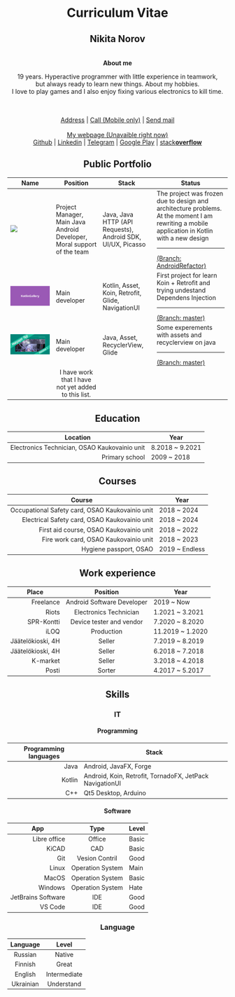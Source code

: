 <div align="center">
  <h1>Curriculum Vitae</h1>
  <h2>Nikita Norov</h2>
  <br>
  <b>About me</b>
      <p width="10">19 years. Hyperactive programmer with little experience in teamwork, <br>but always ready to learn new things. About my hobbies. <br>I love to play games and I also enjoy fixing various electronics to kill time.</p>
  <br>
  <br>
  <a href="https://www.google.com/maps/place/Isokatu+73,+90120+Oulu">Address</a>
    | <a href="tel:+358401743060">Call (Mobile only)</a>
    | <a href="mailto:nikita.norov.2002@gmail.com">Send mail</a>
  <br>
  <br>
  <a href="https://fstudio.dev">My webpage (Unavaible right now)</a>
  <br>
  <a href="https://github.com/syorito-hatsuki">Github</a>
    | <a href="https://www.linkedin.com/in/nikita-norov-22b4441b5">Linkedin</a>
    | <a href="https://telegram.me/syoritohatsuki">Telegram</a>
    | <a href="https://play.google.com/store/apps/developer?id=Fuomitsu+Studio">Google Play</a>
    | <a href="https://stackoverflow.com/users/12771929/syorito-hatsuki">stack<b>overflow</b></a>

  <h2>Public Portfolio</h2>
  <table>    
    <thead>
      <tr>
        <th>Name</th>
        <th>Position</th>
        <th>Stack</th>
        <th>Status</th>
      </tr>
    </thead>
    <tbody>
      <tr>
        <td><img src="https://github.com/kerusey/CoffeeBreaker/blob/master/Schemes/WhiteNewLogo.png?raw=true"/></td>
        <td>Project Manager, Main Java Android Developer, Moral support of the team</td>
        <td>Java, Java HTTP (API Requests), Android SDK, UI/UX, Picasso</td>
        <td>The project was frozen due to design and architecture problems. At the moment I am rewriting a mobile application in Kotlin with a new design
          <hr> 
          <a href="https://github.com/kerusey/CoffeeBreaker/tree/AndroidRefactor">(Branch: AndroidRefactor)</a>
        </td>
      </tr>
      <tr>
        <td><img src="https://github.com/syorito-hatsuki/KotlinGallery/blob/master/banner.jpg?raw=true"/></td>
        <td>Main developer</td>
        <td>Kotlin, Asset, Koin, Retrofit, Glide, NavigationUI</td>
        <td>First project for learn Koin + Retrofit and trying undestand Dependens Injection
          <hr>
          <a href="https://github.com/syorito-hatsuki/KotlinGallery">(Branch: master)</a>
        </td>
      </tr>
      <tr>
        <td><img src="https://github.com/syorito-hatsuki/WallpaperAppTemplate/blob/master/banner.jpg?raw=true"/></td>
        <td>Main developer</td>
        <td>Java, Asset, RecyclerView, Glide</td>
        <td>Some experements with assets and recyclerview on java
          <hr>
          <a href="https://github.com/syorito-hatsuki/WallpaperAppTemplate">(Branch: master)</a>
        </td>
      </tr>
      <tr align="center">
        <td></>
        <td>I have work that I have not yet added to this list.</>
        <td></>
        <td></>
      <tr>
      <!--tr>
        <td><img src="recomend-github-banner"/></td>
        <td>position</td>
        <td>stack</td>
        <td>status
          <hr>
          <a href="">(Branch: )</a>
        </td>
      </tr-->
    </tbody>
  </table>
  
  <h2>Education</h2>
  <table>
    <thead>
      <tr>
        <th>Location</th>
        <th>Year</th>
      </tr>
   </thead>
   <tbody>
     <tr>
       <td align="right">Electronics Technician, OSAO Kaukovainio unit</td>
       <td>8.2018 ~ 9.2021</td>
     </tr>
     <tr>
       <td align="right">Primary school</td>
       <td>2009 ~ 2018</td>
     </tr>
    </tbody>
  </table>

<h2>Courses</h2>
  <table>
    <thead>
      <tr>
        <th>Course</th>
        <th>Year</th>
      </tr>
   </thead>
   <tbody>
     <tr>
       <td align="right">Occupational Safety card, OSAO Kaukovainio unit</td>
       <td>2018 ~ 2024</td>
     </tr>
     <tr>
       <td align="right">Electrical Safety card, OSAO Kaukovainio unit</td>
       <td>2018 ~ 2024</td>
     </tr>
     <tr>
       <td align="right">First aid course, OSAO Kaukovainio unit</td>
       <td>2018 ~ 2022</td>
     </tr>
     <tr>
       <td align="right">Fire work card, OSAO Kaukovainio unit</td>
       <td>2018 ~ 2023</td>
     </tr>
     <tr>
       <td align="right">Hygiene passport, OSAO</td>
       <td>2019 ~ Endless</td>
     </tr>
    </tbody>
  </table>

<h2>Work experience</h2>
  <table>
    <thead>
      <tr>
        <th>Place</th>
        <th>Position</th>
        <th>Year</th>
      </tr>
   </thead>
   <tbody>
     <tr>
       <td align="right">Freelance</td>
       <td align="center">Android Software Developer</td>
       <td>2019 ~ Now</td>
     </tr>
     <tr>
       <td align="right">Riots</td>
       <td align="center">Electronics Technician</td>
       <td>1.2021 ~ 3.2021</td>
     </tr>
     <tr>
       <td align="right">SPR-Kontti</td>
       <td align="center">Device tester and vendor</td>
       <td>7.2020 ~ 8.2020</td>
     </tr>
     <tr>
       <td align="right">iLOQ</td>
       <td align="center">Production</td>
       <td>11.2019 ~ 1.2020</td>
     </tr>
     <tr>
       <td align="right">Jäätelökioski, 4H</td>
       <td align="center">Seller</td>
       <td>7.2019 ~ 8.2019</td>
     </tr>
     <tr>
       <td align="right">Jäätelökioski, 4H</td>
       <td align="center">Seller</td>
       <td>6.2018 ~ 7.2018</td>
     </tr>
     <tr>
       <td align="right">K-market</td>
       <td align="center">Seller</td>
       <td>3.2018 ~ 4.2018</td>
     </tr>
     <tr>
       <td align="right">Posti</td>
       <td align="center">Sorter</td>
       <td>4.2017 ~ 5.2017</td>
     </tr>
    </tbody>
  </table>

<h2>Skills</h2>
<h3>IT</h3>
<h4>Programming</h4>
  <table>
    <thead>
      <tr>
        <th>Programming languages</th>
        <th>Stack</th>
      </tr>
   </thead>
   <tbody>
    <tr>
      <td align="right">Java</td>
      <td>Android, JavaFX, Forge</td>
     </tr>
     <tr>
       <td align="right">Kotlin</td>
         <td>Android, Koin, Retrofit, TornadoFX, JetPack NavigationUI</td>
     </tr>
     <tr>
       <td align="right">C++</td>
       <td>Qt5 Desktop, Arduino</td>
     </tr>
    </tbody>
  </table>

<h4>Software</h4>
  <table>
    <thead>
      <tr>
        <th>App</th>
        <th>Type</th>
        <th>Level</th>
      </tr>
   </thead>
   <tbody>
    <tr>
      <td align="right">Libre office</td>
      <td align="center">Office</td>
      <td>Basic</td>
     </tr>
     <tr>
       <td align="right">KiCAD</td>
       <td align="center">CAD</td>
       <td>Basic</td>
     </tr>
     <tr>
       <td align="right">Git</td>
       <td align="center">Vesion Contril</td>
       <td>Good</td>
     </tr>
     <tr>
       <td align="right">Linux</td>
       <td align="center">Operation System</td>
       <td>Main</td>
     </tr>
     <tr>
       <td align="right">MacOS</td>
       <td align="center">Operation System</td>
       <td>Basic</td>
     </tr>
     <tr>
       <td align="right">Windows</td>
       <td align="center">Operation System</td>
       <td>Hate</td>
     </tr>
     <tr>
       <td align="right">JetBrains Software</td>
       <td align="center">IDE</td>
       <td>Good</td>
     </tr>
     <tr>
       <td align="right">VS Code</td>
       <td align="center">IDE</td>
       <td>Good</td>
     </tr>
    </tbody>
  </table>

<h3>Language</h3>
  <table>
    <thead>
      <tr>
        <th>Language</th>
        <th>Level</th>
      </tr>
   </thead>
   <tbody>
    <tr align="center">
      <td>Russian</td>
      <td>Native</td>
     </tr>
     <tr align="center">
       <td>Finnish</td>
       <td>Great</td>
     </tr>
     <tr align="center">
       <td>English</td>
       <td>Intermediate</td>
     </tr>
     <tr align="center">
       <td>Ukrainian</td>
       <td>Understand</td>
     </tr>
    </tbody>
  </table>
</div>
